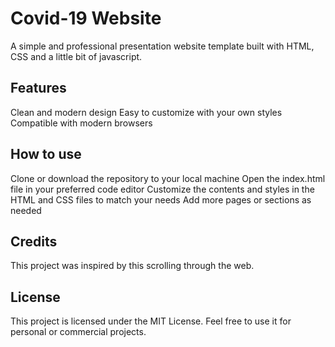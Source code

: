 # Covid-19 Website

A simple and professional presentation website template built with HTML, CSS and a little bit of javascript.

## Features

Clean and modern design
Easy to customize with your own styles
Compatible with modern browsers

## How to use

Clone or download the repository to your local machine
Open the index.html file in your preferred code editor
Customize the contents and styles in the HTML and CSS files to match your needs
Add more pages or sections as needed

## Credits

This project was inspired by this scrolling through the web.

## License

This project is licensed under the MIT License. Feel free to use it for personal or commercial projects.
